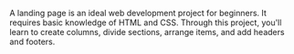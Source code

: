 A landing page is an ideal web development project for beginners. It requires basic
knowledge of HTML and CSS. Through this project, you'll learn to create columns, divide
sections, arrange items, and add headers and footers.
